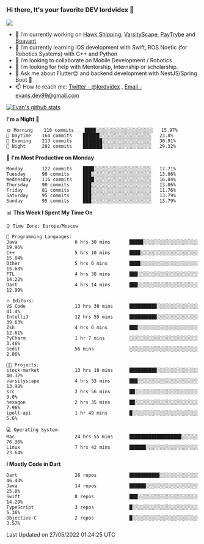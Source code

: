 ### Hi there, It's your favorite DEV lordvidex 👋
<img src="https://komarev.com/ghpvc/?username=lordvidex&label=Views&color=blue&style=plastic" />
<!--
**lordvidex/lordvidex** is a ✨ _special_ ✨ repository because its `README.md` (this file) appears on your GitHub profile.
Here are some ideas to get you started:
-->

- 🔭 I’m currently working on [Hawk Shipping](https://hawkshipping.com), [VarsityScape](https://varsityscape.com), [PayTrybe](https://www.paytrybe.com) and [Boayant](https://www.github.com/boayant-dev)
- 🌱 I’m currently learning iOS development with Swift, ROS Noetic (for Robotics Systems) with C++ and Python
- 👯 I’m looking to collaborate on Mobile Development / Robotics
- 🤔 I’m looking for help with Mentorship, Internship or scholarship.
- 💬 Ask me about Flutter😍 and backend development with NestJS/Spring Boot 🔮
- 📫 How to reach me: [Twitter - @lordvidex](https://twitter.com/lordvidex) , [Email - evans.dev99@gmail.com](mailto:evans.dev99@gmail.com?body=Hello%20Evans,)

<div>
<!-- <a href="https://github.com/lordvidex">
  <img src="https://github-readme-stats.vercel.app/api/top-langs/?username=lordvidex&theme=light" />
</a>    -->
<!-- [![Top Langs](https://github-readme-stats.vercel.app/api/top-langs/?username=lordvidex)](https://github.com/lordvidex/)  -->

<a href="https://github.com/lordvidex">
 <img src="https://github-readme-stats.vercel.app/api?username=lordvidex&show_icons=true&theme=light&line_height=27" alt="Evan's github stats"/>
</a>
</div>


<!--
  <a href="https://github.com/iampawan/FlutterExampleApps">
    <img align="center" src="https://github-readme-stats.vercel.app/api/pin/?username=iampawan&repo=FlutterExampleApps&theme=light" />

  </a>
  <a href="https://github.com/iampawan/VelocityX">
   <img align="center" src="https://github-readme-stats.vercel.app/api/pin/?username=iampawan&repo=VelocityX&theme=light" />
  </a>
-->
<!--START_SECTION:waka-->
**I'm a Night 🦉** 

```text
🌞 Morning    110 commits    ████░░░░░░░░░░░░░░░░░░░░░   15.97% 
🌆 Daytime    164 commits    ██████░░░░░░░░░░░░░░░░░░░   23.8% 
🌃 Evening    213 commits    ███████░░░░░░░░░░░░░░░░░░   30.91% 
🌙 Night      202 commits    ███████░░░░░░░░░░░░░░░░░░   29.32%

```
📅 **I'm Most Productive on Monday** 

```text
Monday       122 commits    ████░░░░░░░░░░░░░░░░░░░░░   17.71% 
Tuesday      90 commits     ███░░░░░░░░░░░░░░░░░░░░░░   13.06% 
Wednesday    116 commits    ████░░░░░░░░░░░░░░░░░░░░░   16.84% 
Thursday     90 commits     ███░░░░░░░░░░░░░░░░░░░░░░   13.06% 
Friday       81 commits     ███░░░░░░░░░░░░░░░░░░░░░░   11.76% 
Saturday     95 commits     ███░░░░░░░░░░░░░░░░░░░░░░   13.79% 
Sunday       95 commits     ███░░░░░░░░░░░░░░░░░░░░░░   13.79%

```


📊 **This Week I Spent My Time On** 

```text
⌚︎ Time Zone: Europe/Moscow

💬 Programming Languages: 
Java                     6 hrs 30 mins       █████░░░░░░░░░░░░░░░░░░░░   19.96% 
C++                      5 hrs 10 mins       ████░░░░░░░░░░░░░░░░░░░░░   15.84% 
Other                    5 hrs 6 mins        ████░░░░░░░░░░░░░░░░░░░░░   15.68% 
FTL                      4 hrs 38 mins       ███░░░░░░░░░░░░░░░░░░░░░░   14.22% 
Dart                     4 hrs 14 mins       ███░░░░░░░░░░░░░░░░░░░░░░   12.99%

🔥 Editors: 
VS Code                  13 hrs 30 mins      ██████████░░░░░░░░░░░░░░░   41.4% 
IntelliJ                 12 hrs 55 mins      ██████████░░░░░░░░░░░░░░░   39.63% 
Zsh                      4 hrs 6 mins        ███░░░░░░░░░░░░░░░░░░░░░░   12.61% 
PyCharm                  1 hr 7 mins         ░░░░░░░░░░░░░░░░░░░░░░░░░   3.46% 
Gedit                    56 mins             ░░░░░░░░░░░░░░░░░░░░░░░░░   2.86%

🐱‍💻 Projects: 
stock-market             13 hrs 10 mins      ██████████░░░░░░░░░░░░░░░   40.37% 
varsityscape             4 hrs 33 mins       ███░░░░░░░░░░░░░░░░░░░░░░   13.98% 
src                      2 hrs 56 mins       ██░░░░░░░░░░░░░░░░░░░░░░░   9.0% 
hexagon                  2 hrs 35 mins       ██░░░░░░░░░░░░░░░░░░░░░░░   7.96% 
ipoll-api                1 hr 49 mins        █░░░░░░░░░░░░░░░░░░░░░░░░   5.6%

💻 Operating System: 
Mac                      24 hrs 55 mins      ███████████████████░░░░░░   76.36% 
Linux                    7 hrs 42 mins       ██████░░░░░░░░░░░░░░░░░░░   23.64%

```

**I Mostly Code in Dart** 

```text
Dart                     26 repos            ███████████░░░░░░░░░░░░░░   46.43% 
Java                     14 repos            ██████░░░░░░░░░░░░░░░░░░░   25.0% 
Swift                    8 repos             ███░░░░░░░░░░░░░░░░░░░░░░   14.29% 
TypeScript               3 repos             █░░░░░░░░░░░░░░░░░░░░░░░░   5.36% 
Objective-C              2 repos             █░░░░░░░░░░░░░░░░░░░░░░░░   3.57%

```



 Last Updated on 27/05/2022 01:24:25 UTC
<!--END_SECTION:waka-->
